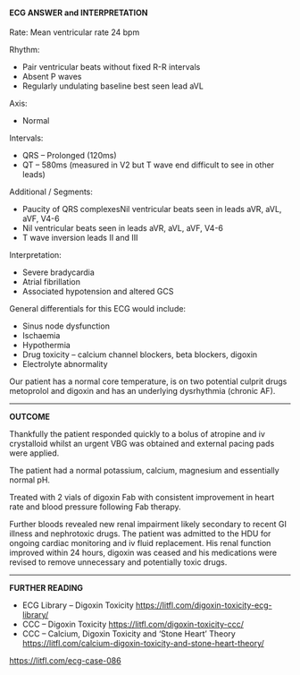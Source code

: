 #### ECG ANSWER and INTERPRETATION

Rate: Mean ventricular rate 24 bpm 

Rhythm:
* Pair ventricular beats without fixed R-R intervals  
* Absent P waves 
* Regularly undulating baseline best seen lead aVL 

Axis:
* Normal 

Intervals:
* QRS – Prolonged (120ms) 
* QT – 580ms (measured in V2 but T wave end difficult to see in other leads) 

Additional / Segments:
* Paucity of QRS complexesNil ventricular beats seen in leads aVR, aVL, aVF, V4-6 
* Nil ventricular beats seen in leads aVR, aVL, aVF, V4-6 
* T wave inversion leads II and III 

Interpretation:
* Severe bradycardia  
* Atrial fibrillation 
* Associated hypotension and altered GCS 

General differentials for this ECG would include:
* Sinus node dysfunction 
* Ischaemia 
* Hypothermia 
* Drug toxicity – calcium channel blockers, beta blockers, digoxin 
* Electrolyte abnormality 

Our patient has a normal core temperature, is on two potential culprit drugs metoprolol and digoxin and has an underlying dysrhythmia (chronic AF). 

---------------

**OUTCOME**

Thankfully the patient responded quickly to a bolus of atropine and iv crystalloid whilst an urgent VBG was obtained and external pacing pads were applied.

The patient had a normal potassium, calcium, magnesium and essentially normal pH. 

Treated with 2 vials of digoxin Fab with consistent improvement in heart rate and blood pressure following Fab therapy.

Further bloods revealed new renal impairment likely secondary to recent GI illness and nephrotoxic drugs. The patient was admitted to the HDU for ongoing cardiac monitoring and iv fluid replacement. His renal function improved within 24 hours, digoxin was ceased and his medications were revised to remove unnecessary and potentially toxic drugs.

---------------

**FURTHER READING**
* ECG Library – Digoxin Toxicity <https://litfl.com/digoxin-toxicity-ecg-library/>
* CCC – Digoxin Toxicity <https://litfl.com/digoxin-toxicity-ccc/>
* CCC – Calcium, Digoxin Toxicity and ‘Stone Heart’ Theory <https://litfl.com/calcium-digoxin-toxicity-and-stone-heart-theory/>

<https://litfl.com/ecg-case-086>
